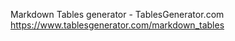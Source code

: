 

Markdown Tables generator - TablesGenerator.com
https://www.tablesgenerator.com/markdown_tables


